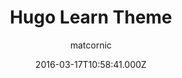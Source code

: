 ---
title: Hugo Learn Theme
github: https://github.com/matcornic/hugo-theme-learn
demo: https://learn.netlify.com/en/
author: matcornic
ssg:
  - Hugo
cms:
  - Markdown
date: 2016-03-17T10:58:41.000Z
description: Porting Grav Learn theme to Hugo
draft: false
publish_date: '2016-03-17T10:58:41Z'
update_date: '2021-10-28T19:04:10Z'
github_star: 1465
github_fork: 1270
---
